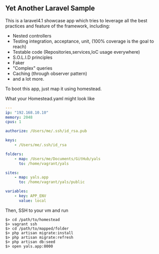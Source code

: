 ## Yet Another Laravel Sample

This is a laravel4.1 showcase app which tries to leverage all the best practices and feature of the framework, including:

* Nested controllers
* Testing integration, acceptance, unit, (100% coverage is the goal to reach)
* Testable code (Repositories,services,IoC usage everywhere)
* S.O.L.I.D principles
* Faker
* "Complex" queries
* Caching (through observer pattern)
* and a lot more.

To boot this app, just map it using homestead.


What your Homestead.yaml might look like
```yaml
---
ip: "192.168.10.10"
memory: 2048
cpus: 1

authorize: /Users/me/.ssh/id_rsa.pub

keys:
    - /Users/me/.ssh/id_rsa

folders:
    - map: /Users/me/Documents/GitHub/yals
      to: /home/vagrant/yals

sites:
    - map: yals.app
      to: /home/vagrant/yals/public

variables:
    - key: APP_ENV
      value: local
```

Then, SSH to your vm and run

```
$> cd /path/to/homestead
$> vagrant ssh
$> cd /path/to/mapped/folder
$> php artisan migrate:install
$> php artisan migrate:refresh
$> php artisan db:seed
$> open yals.app:8000
```